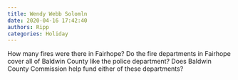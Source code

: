 ```yaml
---
title: Wendy Webb Solomln
date: 2020-04-16 17:42:40
authors: Ripp
categories: Holiday
---
```


 How many fires were there in Fairhope?
Do the fire departments in Fairhope cover all of Baldwin County like the police department? 
Does Baldwin County Commission help fund either of these departments?